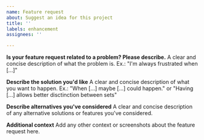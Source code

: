 ```yaml
---
name: Feature request
about: Suggest an idea for this project
title: ''
labels: enhancement
assignees: ''

---
```


**Is your feature request related to a problem? Please describe.**
A clear and concise description of what the problem is. Ex.: "I'm always frustrated when [...]"

**Describe the solution you'd like**
A clear and concise description of what you want to happen. Ex.: "When [...] maybe [...] could happen." or "Having [...] allows better disctinction between sets"

**Describe alternatives you've considered**
A clear and concise description of any alternative solutions or features you've considered.

**Additional context**
Add any other context or screenshots about the feature request here.
